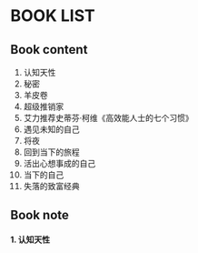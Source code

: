 # BOOK LIST



## Book content

1. 认知天性
2. 秘密
3. 羊皮卷
4. 超级推销家
5. 艾力推荐史蒂芬·柯维《高效能人士的七个习惯》
6. 遇见未知的自己
7. 将夜
8. 回到当下的旅程
9. 活出心想事成的自己
10. 当下的自己
11. 失落的致富经典



## Book note

#### 1. 认知天性